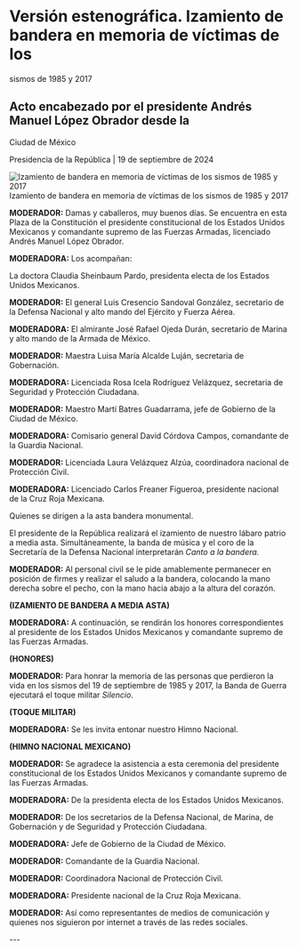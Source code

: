 #  Versión estenográfica. Izamiento de bandera en memoria de víctimas de los
sismos de 1985 y 2017

##  Acto encabezado por el presidente Andrés Manuel López Obrador desde la
Ciudad de México

Presidencia de la República | 19 de septiembre de 2024 

![Izamiento de bandera en memoria de víctimas de los sismos de 1985 y
2017](https://www.gob.mx/cms/uploads/article/main_image/149961/WhatsApp_Image_2024-09-25_at_9.24.52_PM.jpeg)
Izamiento de bandera en memoria de víctimas de los sismos de 1985 y 2017

**MODERADOR:** Damas y caballeros, muy buenos días. Se encuentra en esta Plaza
de la Constitución el presidente constitucional de los Estados Unidos
Mexicanos y comandante supremo de las Fuerzas Armadas, licenciado Andrés
Manuel López Obrador.

**MODERADORA:** Los acompañan:

La doctora Claudia Sheinbaum Pardo, presidenta electa de los Estados Unidos
Mexicanos.

**MODERADOR:** El general Luis Cresencio Sandoval González, secretario de la
Defensa Nacional y alto mando del Ejército y Fuerza Aérea.

**MODERADORA:** El almirante José Rafael Ojeda Durán, secretario de Marina y
alto mando de la Armada de México.

**MODERADOR:** Maestra Luisa María Alcalde Luján, secretaria de Gobernación.

**MODERADORA:** Licenciada Rosa Icela Rodríguez Velázquez, secretaria de
Seguridad y Protección Ciudadana.

**MODERADOR:** Maestro Martí Batres Guadarrama, jefe de Gobierno de la Ciudad
de México.

**MODERADORA:** Comisario general David Córdova Campos, comandante de la
Guardia Nacional.

**MODERADOR:** Licenciada Laura Velázquez Alzúa, coordinadora nacional de
Protección Civil.

**MODERADORA:** Licenciado Carlos Freaner Figueroa, presidente nacional de la
Cruz Roja Mexicana.

Quienes se dirigen a la asta bandera monumental.

El presidente de la República realizará el izamiento de nuestro lábaro patrio
a media asta. Simultáneamente, la banda de música y el coro de la Secretaría
de la Defensa Nacional interpretarán _Canto a la bandera._

**MODERADOR:** Al personal civil se le pide amablemente permanecer en posición
de firmes y realizar el saludo a la bandera, colocando la mano derecha sobre
el pecho, con la mano hacia abajo a la altura del corazón.

**(IZAMIENTO DE BANDERA A MEDIA ASTA)**

**MODERADORA:** A continuación, se rendirán los honores correspondientes al
presidente de los Estados Unidos Mexicanos y comandante supremo de las Fuerzas
Armadas.

**(HONORES)**

**MODERADOR:** Para honrar la memoria de las personas que perdieron la vida en
los sismos del 19 de septiembre de 1985 y 2017, la Banda de Guerra ejecutará
el toque militar _Silencio._

**(TOQUE MILITAR)**

**MODERADORA:** Se les invita entonar nuestro Himno Nacional.

**(HIMNO NACIONAL MEXICANO)**

**MODERADOR:** Se agradece la asistencia a esta ceremonia del presidente
constitucional de los Estados Unidos Mexicanos y comandante supremo de las
Fuerzas Armadas.

**MODERADORA:** De la presidenta electa de los Estados Unidos Mexicanos.

**MODERADOR:** De los secretarios de la Defensa Nacional, de Marina, de
Gobernación y de Seguridad y Protección Ciudadana.

**MODERADORA:** Jefe de Gobierno de la Ciudad de México.

**MODERADOR:** Comandante de la Guardia Nacional.

**MODERADOR:** Coordinadora Nacional de Protección Civil.

**MODERADORA:** Presidente nacional de la Cruz Roja Mexicana.

**MODERADOR:** Así como representantes de medios de comunicación y quienes nos
siguieron por internet a través de las redes sociales.

\---

